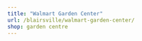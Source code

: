```yaml
---
title: "Walmart Garden Center"
url: /blairsville/walmart-garden-center/
shop: garden centre
---
```

